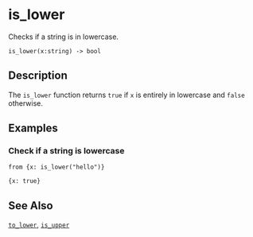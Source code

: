# is_lower

Checks if a string is in lowercase.

```tql
is_lower(x:string) -> bool
```

## Description

The `is_lower` function returns `true` if `x` is entirely in lowercase and
`false` otherwise.

## Examples

### Check if a string is lowercase

```tql
from {x: is_lower("hello")}
```

```tql
{x: true}
```

## See Also

[`to_lower`](to_lower.md), [`is_upper`](is_upper.md)
